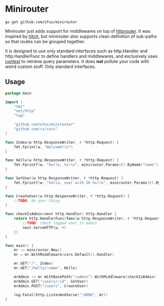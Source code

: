 # Minirouter

`go get github.com/ofux/minirouter`

Minirouter just adds support for middlewares on top of [httprouter](https://github.com/julienschmidt/httprouter). It was
inspired by [hitch](https://github.com/nbio/hitch), but minirouter also supports clean definition of sub-paths so that
routes can be grouped together.

It is designed to use only standard interfaces such as http.Handler and http.HandlerFunc to define handlers and
middlewares, and exclusively uses [context](https://golang.org/pkg/context/)
to retrieve query parameters. It does **not** pollute your code with weird custom stuff. Only standard interfaces.

## Usage

```go
package main

import (
	"fmt"
	"net/http"
	"log"

	"github.com/ofux/minirouter"
	"github.com/rs/cors"
)

func Index(w http.ResponseWriter, r *http.Request) {
	fmt.Fprint(w, "Welcome!\n")
}

func Hello(w http.ResponseWriter, r *http.Request) {
	fmt.Fprintf(w, "hello, %s!\n", minirouter.Params(r).ByName("name"))
}

func GetUser(w http.ResponseWriter, r *http.Request) {
	fmt.Fprintf(w, "hello, user with ID %s!\n", minirouter.Params(r).ByName("id"))
}

func CreateUser(w http.ResponseWriter, r *http.Request) {
	//TODO: do your thing
}

func checkIsAdmin(next http.Handler) http.Handler {
	return http.HandlerFunc(func(w http.ResponseWriter, r *http.Request) {
		//TODO: check logged user is admin
		next.ServeHTTP(w, r)
	})
}

func main() {
	mr := minirouter.New()
	mr = mr.WithMiddleware(cors.Default().Handler)

	mr.GET("/", Index)
	mr.GET("/hello/:name", Hello)

	mrAdmin := mr.WithBasePath("/admin").WithMiddleware(checkIsAdmin)
	mrAdmin.GET("/users/:id", GetUser)
	mrAdmin.POST("/users", CreateUser)

	log.Fatal(http.ListenAndServe(":8080", mr))
}
```
